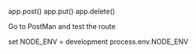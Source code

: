 app.post()
app.put()
app.delete()


Go to PostMan and test the route




set NODE_ENV = development
process.env.NODE_ENV